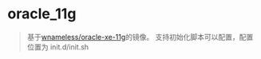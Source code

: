 # oracle_11g

> 基于[wnameless/oracle-xe-11g](https://github.com/wnameless/docker-oracle-xe-11g)的镜像。
> 支持初始化脚本可以配置，配置位置为 init.d/init.sh 
